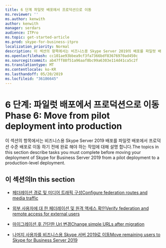 ```yaml
---
title: 6 단계 파일럿 배포에서 프로덕션으로 이동
ms.reviewer: ''
ms.author: kenwith
author: kenwith
manager: serdars
audience: ITPro
ms.topic: get-started-article
ms.prod: skype-for-business-itpro
localization_priority: Normal
description: 이 섹션의 항목에서는 비즈니스용 Skype Server 2019의 배포를 파일럿 배포에서 프로덕션 수준 배포로 이동 하기 전에 완료 해야 하는 작업에 대해 설명 합니다.
ms.openlocfilehash: cc101ae93bbea9cf3fa7366bdf83676970ad450c
ms.sourcegitcommit: ab47ff88f51a96aaf8bc99a6303e114d41ca5c2f
ms.translationtype: MT
ms.contentlocale: ko-KR
ms.lasthandoff: 05/20/2019
ms.locfileid: "36186645"
---
```

# <a name="phase-6-move-from-pilot-deployment-into-production"></a><span data-ttu-id="7a5c9-103">6 단계: 파일럿 배포에서 프로덕션으로 이동</span><span class="sxs-lookup"><span data-stu-id="7a5c9-103">Phase 6: Move from pilot deployment into production</span></span>

<span data-ttu-id="7a5c9-104">이 섹션의 항목에서는 비즈니스용 Skype Server 2019 배포를 파일럿 배포에서 프로덕션 수준 배포로 이동 하기 전에 완료 해야 하는 작업에 대해 설명 합니다.</span><span class="sxs-lookup"><span data-stu-id="7a5c9-104">The topics in this section describe tasks you must complete before moving your deployment of Skype for Business Server 2019 from a pilot deployment to a production-level deployment.</span></span>
  
## <a name="in-this-section"></a><span data-ttu-id="7a5c9-105">이 섹션의</span><span class="sxs-lookup"><span data-stu-id="7a5c9-105">In this section</span></span>

- [<span data-ttu-id="7a5c9-106">페더레이션 경로 및 미디어 트래픽 구성</span><span class="sxs-lookup"><span data-stu-id="7a5c9-106">Configure federation routes and media traffic</span></span>](configure-federation-routes-and-media-traffic.md)
    
- [<span data-ttu-id="7a5c9-107">외부 사용자에 대 한 페더레이션 및 원격 액세스 확인</span><span class="sxs-lookup"><span data-stu-id="7a5c9-107">Verify federation and remote access for external users</span></span>](verify-federation-and-remote-access-for-external-users.md)
    
- [<span data-ttu-id="7a5c9-108">마이그레이션 후 간단한 Url 변경</span><span class="sxs-lookup"><span data-stu-id="7a5c9-108">Change simple URLs after migration</span></span>](change-simple-urls-after-migration.md)
    
- [<span data-ttu-id="7a5c9-109">나머지 사용자를 비즈니스용 Skype 서버 2019로 이동</span><span class="sxs-lookup"><span data-stu-id="7a5c9-109">Move remaining users to Skype for Business Server 2019</span></span>](move-remaining-users.md)
    

